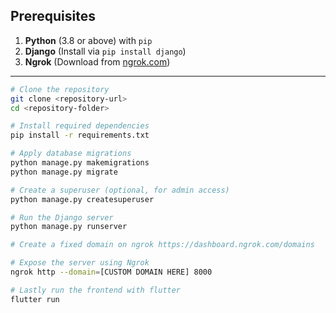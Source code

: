 ## Prerequisites

1. **Python** (3.8 or above) with `pip`
2. **Django** (Install via `pip install django`)
3. **Ngrok** (Download from [ngrok.com](https://ngrok.com/download))

---

```bash
# Clone the repository
git clone <repository-url>
cd <repository-folder>

# Install required dependencies
pip install -r requirements.txt

# Apply database migrations
python manage.py makemigrations
python manage.py migrate

# Create a superuser (optional, for admin access)
python manage.py createsuperuser

# Run the Django server
python manage.py runserver

# Create a fixed domain on ngrok https://dashboard.ngrok.com/domains

# Expose the server using Ngrok
ngrok http --domain=[CUSTOM DOMAIN HERE] 8000

# Lastly run the frontend with flutter
flutter run